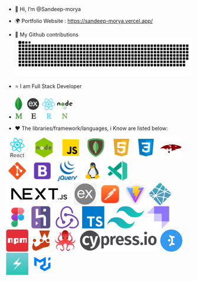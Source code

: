 - 👋 Hi, I’m @Sandeep-morya

- 🌍 Portfolio Website : https://sandeep-morya.vercel.app/
- 📃 My Github contributions
  <img src="https://github.com/Sandeep-morya/Sandeep-morya/blob/main/public/plante.svg" alt="contributions" />

- ⭐ I am Full Stack Developer
- <img src="public/logos/mern.png"  alt="Mern-stack" min-width="50px" height="60px"  />

- ❤️ The libraries/framework/languages, i Know are listed below:

[<img src="public/logos/react.png" alt="React" min-width="50px" height="60px"  />](#)&nbsp;
[<img src="public/logos/node.png" alt="Node" min-width="50px" height="60px"  />](#)&nbsp;
[<img src="public/logos/javascript.png" alt="Javascript" min-width="50px" height="60px"  />](#)&nbsp;
[<img src="public/logos/mongo.png" alt="MongoDB" min-width="50px" height="60px"  />](#)&nbsp;
[<img src="public/logos/html.png" alt="HTML" min-width="50px" height="60px"  />](#)&nbsp;
[<img src="public/logos/css.png" alt="CSS" min-width="50px" height="60px"  />](#)&nbsp;
[<img src="public/logos/mongoose.png" alt="Mongoose" min-width="50px" height="60px"  />](#)&nbsp;
[<img src="public/logos/git.png" alt="Git" min-width="50px" height="60px"  />](#)&nbsp;
[<img src="public/logos/bootstrap.png" alt="Bootstrap" min-width="50px" height="60px"  />](#)&nbsp;
[<img src="public/logos/jquery.png" alt="jQuery" min-width="50px" height="60px"  />](#)&nbsp;
[<img src="public/logos/linux.png" alt="Linux" min-width="50px" height="60px"  />](#)&nbsp;
[<img src="public/logos/vscode.png" alt="VSCode" min-width="50px" height="60px"  />](#)&nbsp;
[<img src="public/logos/next.png" alt="Next_JS" min-width="50px" height="60px"  />](#)&nbsp;
[<img src="public/logos/express.png" alt="Express" min-width="50px" height="60px"  />](#)&nbsp;
[<img src="public/logos/postman.png" alt="Postman" min-width="50px" height="60px"  />](#)&nbsp;
[<img src="public/logos/vite.png"  alt="Vite" min-width="50px" height="60px"  />](#)&nbsp;
[<img src="public/logos/netlify.png"  alt="Netlify" min-width="50px" height="60px"  />](#)
[<img src="public/logos/figma.png"  min-width="50px" height="60px"  />](#)
[<img src="public/logos/heroku.png"  alt="Heroku" min-width="50px" height="60px"  />](#)&nbsp;
[<img src="public/logos/redux.png"  alt="Redux" min-width="50px" height="60px"  />](#)&nbsp;
[<img src="public/logos/typescript.png"  alt="Typescript" min-width="50px" height="60px"  />](#)&nbsp;
[<img src="public/logos/tailwind.png" alt="Tailwind" min-width="50px" height="60px"  />](#)&nbsp;
[<img src="public/logos/strapi.png"  alt="Strapi" min-width="50px" height="60px"  />](#)&nbsp;
[<img src="public/logos/npm.png"  alt="NPM" min-width="50px" height="60px"  />](#)&nbsp;
[<img src="public/logos/jest.png"  alt="JEST" min-width="50px" height="60px"  />](#)&nbsp;
[<img src="public/logos/testing.png"  alt="Testing" min-width="50px" height="60px"  />](#)&nbsp;
[<img src="public/logos/cypress.png"  alt="CYPRESS" min-width="50px" height="60px"  />](#)&nbsp;
[<img src="public/logos/mantine-ui.png"  alt="MANTINE-UI" min-width="50px" height="60px"  />](#)&nbsp;
[<img src="public/logos/chakra-ui.png"  alt="CHAKRA-UI" min-width="50px" height="60px"  />](#)&nbsp;
[<img src="public/logos/material-ui.png"  alt="material-ui" min-width="50px" height="60px"  />](#)&nbsp;
